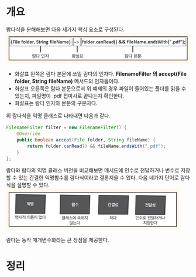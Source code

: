 <!-- Date: 2025-01-10 -->
<!-- Update Date: 2025-01-10 -->
<!-- File ID: 010702aa-dcb1-4deb-baf4-1c7c08d2ecc8 -->
<!-- Author: Seoyeon Jang -->

# 개요

람다식을 분해해보면 다음 세가지 핵심 요소로 구성된다.
![](.167_람다_요약_images/a14578ed.png)

- 화살표 왼쪽은 람다 본문에 쓰일 람다의 인자다. **FilenameFilter 의 accept(File folder, String fileName)** 메서드의 인자들이다.
- 화살표 오른쪽은 람다 본문으로서 위 예제의 경우 파일이 들어있는 폴더를 읽을 수 있는지, 파일명이 .pdf 접미사로 끝나는지 확인한다.
- 화살표는 람다 인자와 본문의 구분자다.

위 람다식을 익명 클래스로 나타내면 다음과 같다.

```java
FilenameFilter filter = new FilenameFilter() {
    @Override
    public boolean accept(File folder, String fileName) {
        return folder.canRead() && fileName.endsWith(".pdf");
    }
};
```

람다와 람다의 익명 클래스 버전을 비교해보면 메서드에 인수로 전달하거나 변수로 저장할 수 있는 간결한 익명함수를 람다식이라고 결론지을 수 있다.
다음 네가지 단어로 람다식을 설명할 수 있다.
![](.167_람다_요약_images/fc3d2438.png)

람다는 동작 매개변수화라는 큰 장점을 제공한다.

# 정리


